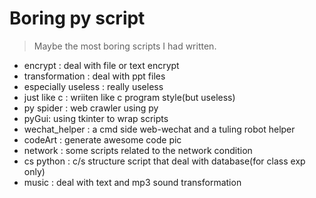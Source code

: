 # Boring py script

> Maybe the most boring scripts I had written.

+ encrypt : deal with file or text encrypt
+ transformation : deal with ppt files
+ especially useless : really useless
+ just like c : wriiten like c program style(but useless)
+ py spider : web crawler using py
+ pyGui: using tkinter to wrap scripts
+ wechat_helper : a cmd side web-wechat and a tuling robot helper
+ codeArt : generate awesome code pic
+ network : some scripts related to the network condition
+ cs python : c/s structure script that deal with database(for class exp only)
+ music : deal with text and mp3 sound transformation
